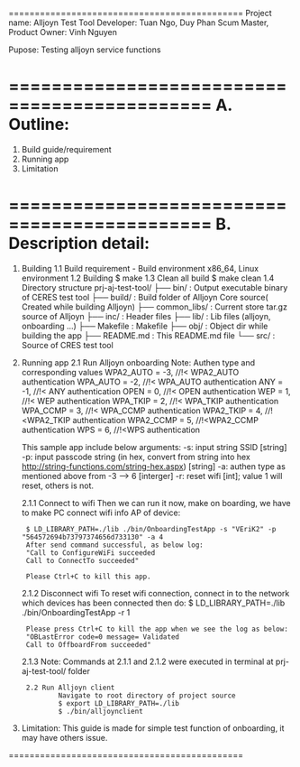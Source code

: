 =============================================
Project name: Alljoyn Test Tool
	Developer: Tuan Ngo, Duy Phan
	Scum Master, Product Owner: Vinh Nguyen

Pupose: Testing alljoyn service functions

=============================================
A. Outline:
=============================================

1. Build guide/requirement
2. Running app
3. Limitation

=============================================
B. Description detail:
=============================================
1. Building
	1.1 Build requirement
		- Build environment x86_64, Linux environment
	1.2 Building
		$ make
	1.3 Clean all build
		$ make clean
	1.4 Directory structure
	prj-aj-test-tool/
	├── bin/ 					: Output executable binary of CERES test tool
	├── build/ 					: Build folder of Alljoyn Core source( Created while building Alljoyn)
	├── common_libs/			: Current store tar.gz source of Alljoyn
	├── inc/					: Header files
	├── lib/					: Lib files (alljoyn, onboarding ...)
	├── Makefile				: Makefile
	├── obj/					: Object dir while building the app
	├── README.md 				: This README.md file
	└── src/					: Source of CRES test tool
2. Running app
	2.1 Run Alljoyn onboarding
	Note: Authen type and corresponding values
	WPA2_AUTO = -3,                            //!< WPA2_AUTO authentication
    WPA_AUTO = -2,                           //!< WPA_AUTO authentication
    ANY = -1,                           //!< ANY authentication
    OPEN = 0,                          //!< OPEN authentication
    WEP = 1,                           //!< WEP authentication
    WPA_TKIP = 2,                           //!< WPA_TKIP authentication
    WPA_CCMP = 3,                           //!< WPA_CCMP authentication
    WPA2_TKIP = 4,                            //!<WPA2_TKIP authentication
    WPA2_CCMP = 5,                        //!<WPA2_CCMP authentication
    WPS = 6,                          //!<WPS authentication
	
	This sample app include below arguments:
	-s: input string SSID [string]
	-p: input passcode string (in hex, convert from string into hex http://string-functions.com/string-hex.aspx) [string]
	-a: authen type as mentioned above from -3 --> 6 [interger]
	-r: reset wifi [int]; value 1 will reset, others is not.

	2.1.1 Connect to wifi
		Then we can run it now, make on boarding, we have to make PC connect wifi info AP of device:

		$ LD_LIBRARY_PATH=./lib ./bin/OnboardingTestApp -s "VEriK2" -p "564572694b73797374656d733130" -a 4
		After send command successful, as below log:
		"Call to ConfigureWiFi succeeded 
		Call to ConnectTo succeeded"

		Please Ctrl+C to kill this app.
	2.1.2 Disconnect wifi
		To reset wifi connection, connect in to the network which devices has been connected then do:
		$ LD_LIBRARY_PATH=./lib ./bin/OnboardingTestApp -r 1

		Please press Ctrl+C to kill the app when we see the log as below: 
		"OBLastError code=0 message= Validated
		Call to OffboardFrom succeeded"
	2.1.3 Note:
		Commands at 2.1.1 and 2.1.2 were executed in terminal at prj-aj-test-tool/ folder


        2.2 Run Alljoyn client
                Navigate to root directory of project source
                $ export LD_LIBRARY_PATH=./lib
                $ ./bin/alljoynclient
3. Limitation:
	This guide is made for simple test function of onboarding, it may have others issue.

=============================================
